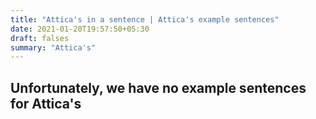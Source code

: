 ```yaml
---
title: "Attica's in a sentence | Attica's example sentences"
date: 2021-01-20T19:57:50+05:30
draft: falses
summary: "Attica's"
---
```

## Unfortunately, we have no example sentences for Attica's                 
